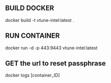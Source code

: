 ## BUILD DOCKER ##
docker build -t vtune-intel:latest .
## RUN CONTAINER ##
docker run -d -p 443:9443 vtune-intel:latest
## GET the url to reset passphrase ##
docker logs [container_ID]